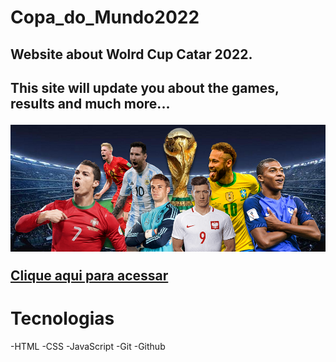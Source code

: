 # Copa_do_Mundo2022 
<h2>Website about Wolrd Cup Catar 2022.<h2> 

This site will update you about the games, results and much more...
  
![alt text](https://github.com/Raquelsc05/Copa_do_Mundo2022/blob/1727e9e76c3198482a0ef50809589e28e0c9e143/images/Capawfc22%20-%20Copia%20-%20Copia.png)
  
  
[Clique aqui para acessar](https://raquelsc05.github.io/Copa_do_Mundo2022/)
  
  # Tecnologias

-HTML
-CSS
-JavaScript
-Git
-Github

